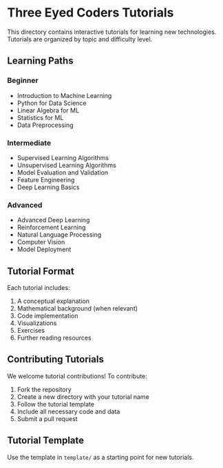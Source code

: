 # Three Eyed Coders Tutorials

This directory contains interactive tutorials for learning new technologies. Tutorials are organized by topic and difficulty level.

## Learning Paths

### Beginner
- Introduction to Machine Learning
- Python for Data Science
- Linear Algebra for ML
- Statistics for ML
- Data Preprocessing

### Intermediate
- Supervised Learning Algorithms
- Unsupervised Learning Algorithms
- Model Evaluation and Validation
- Feature Engineering
- Deep Learning Basics

### Advanced
- Advanced Deep Learning
- Reinforcement Learning
- Natural Language Processing
- Computer Vision
- Model Deployment

## Tutorial Format

Each tutorial includes:
1. A conceptual explanation
2. Mathematical background (when relevant)
3. Code implementation
4. Visualizations
5. Exercises
6. Further reading resources

## Contributing Tutorials

We welcome tutorial contributions! To contribute:

1. Fork the repository
2. Create a new directory with your tutorial name
3. Follow the tutorial template
4. Include all necessary code and data
5. Submit a pull request

## Tutorial Template

Use the template in `template/` as a starting point for new tutorials.
